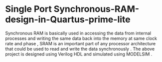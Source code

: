 # Single Port Synchronous-RAM-design-in-Quartus-prime-lite
Synchronous RAM is basically used in accessing the data from internal processes and writing the same data back into the memory at same clock rate and phase , SRAM is an important part of any processor architecture that could be used to read and write the data synchronously . The above project is designed using Verilog HDL and simulated using MODELSIM .
